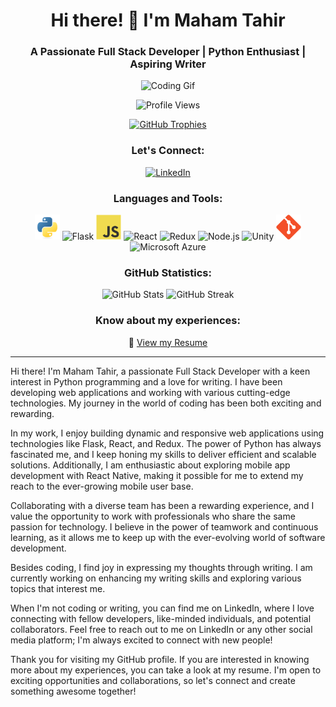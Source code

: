 <h1 align="center">Hi there! 👋 I'm Maham Tahir</h1>
<h3 align="center">A Passionate Full Stack Developer | Python Enthusiast | Aspiring Writer</h3>

<p align="center">
  <img src="https://media.giphy.com/media/du3J3cXyzhj75IOgvA/giphy.gif" alt="Coding Gif" />
</p>

<p align="center">
  <img src="https://komarev.com/ghpvc/?username=mahamtahir&label=Profile%20views&color=0e75b6&style=flat" alt="Profile Views" />
</p>

<p align="center">
  <a href="https://github.com/ryo-ma/github-profile-trophy">
    <img src="https://github-profile-trophy.vercel.app/?username=mahamtahir" alt="GitHub Trophies" />
  </a>
</p>

<h3 align="center">Let's Connect:</h3>
<p align="center">
  <a href="https://linkedin.com/in/maham_tahir31" target="_blank">
    <img src="https://raw.githubusercontent.com/rahuldkjain/github-profile-readme-generator/master/src/images/icons/Social/linked-in-alt.svg" alt="LinkedIn" height="30" width="40" />
  </a>
  <!-- Add more social media links here -->
</p>

<h3 align="center">Languages and Tools:</h3>
<p align="center">
  <img src="https://raw.githubusercontent.com/devicons/devicon/master/icons/python/python-original.svg" alt="Python" width="40" height="40"/>
  <img src="https://www.vectorlogo.zone/logos/pocoo_flask/pocoo_flask-icon.svg" alt="Flask" width="40" height="40"/>
  <img src="https://raw.githubusercontent.com/devicons/devicon/master/icons/javascript/javascript-original.svg" alt="JavaScript" width="40" height="40"/>
  <img src="https://www.vectorlogo.zone/logos/reactjs/reactjs-icon.svg" alt="React" width="40" height="40"/>

  <img src="https://redux.js.org/img/redux.svg" alt="Redux" width="40" height="40"/>
  <img src="https://www.vectorlogo.zone/logos/nodejs/nodejs-icon.svg" alt="Node.js" width="40" height="40"/>
  <img src="https://www.vectorlogo.zone/logos/unity3d/unity3d-icon.svg" alt="Unity" width="40" height="40"/>
  <img src="https://raw.githubusercontent.com/devicons/devicon/master/icons/git/git-original.svg" alt="Git" width="40" height="40"/>
  <img src="https://www.vectorlogo.zone/logos/microsoft_azure/microsoft_azure-icon.svg" alt="Microsoft Azure" width="40" height="40"/>
  <!-- Add more languages and tools as per your preference -->
</p>

<h3 align="center">GitHub Statistics:</h3>
<p align="center">
  <img src="https://github-readme-stats.vercel.app/api?username=mahamtahir&show_icons=true&locale=en" alt="GitHub Stats" />
  <img src="https://github-readme-streak-stats.herokuapp.com/?user=mahamtahir&" alt="GitHub Streak" />
  <!-- Add more stats as desired -->
</p>

<h3 align="center">Know about my experiences:</h3>
<p align="center">
  📄 <a href="https://github.com/MahamTahir31/MahamTahir31/blob/main/Maham_Tahir_resume.pdf">View my Resume</a>
</p>

---

Hi there! I'm Maham Tahir, a passionate Full Stack Developer with a keen interest in Python programming and a love for writing. I have been developing web applications and working with various cutting-edge technologies. My journey in the world of coding has been both exciting and rewarding.


In my work, I enjoy building dynamic and responsive web applications using technologies like Flask, React, and Redux. The power of Python has always fascinated me, and I keep honing my skills to deliver efficient and scalable solutions. Additionally, I am enthusiastic about exploring mobile app development with React Native, making it possible for me to extend my reach to the ever-growing mobile user base.

Collaborating with a diverse team has been a rewarding experience, and I value the opportunity to work with professionals who share the same passion for technology. I believe in the power of teamwork and continuous learning, as it allows me to keep up with the ever-evolving world of software development.

Besides coding, I find joy in expressing my thoughts through writing. I am currently working on enhancing my writing skills and exploring various topics that interest me.

When I'm not coding or writing, you can find me on LinkedIn, where I love connecting with fellow developers, like-minded individuals, and potential collaborators. Feel free to reach out to me on LinkedIn or any other social media platform; I'm always excited to connect with new people!

Thank you for visiting my GitHub profile. If you are interested in knowing more about my experiences, you can take a look at my resume. I'm open to exciting opportunities and collaborations, so let's connect and create something awesome together!
